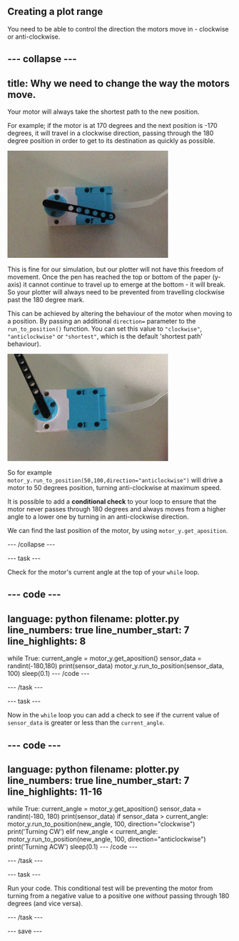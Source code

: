 ## Creating a plot range

You need to be able to control the direction the motors move in - clockwise or anti-clockwise.

--- collapse ---
---
title: Why we need to change the way the motors move.
---

Your motor will always take the shortest path to the new position. 

For example; if the motor is at 170 degrees and the next position is -170 degrees, it will travel in a clockwise direction, passing through the 180 degree position in order to get to its destination as quickly as possible. 

![A movie clip showing a LEGO motor with a black beam element attached. The motor is turning and the attached beam rotating like a clock hand in response to the data. The motor  turns through a full 360 degrees, travelling clockwise and anti-clockwise and sometimes passing through the zero position in either direction.](images/motor_through_zero.gif)

This is fine for our simulation, but our plotter will not have this freedom of movement. Once the pen has reached the top or bottom of the paper (y-axis) it cannot continue to travel up to emerge at the bottom - it will break. So your plotter will always need to be prevented from travelling clockwise past the 180 degree mark.

This can be achieved by altering the behaviour of the motor when moving to a position. By passing an additional `direction=` parameter to the `run_to_position()` function. You can set this value to `"clockwise"`, `"anticlockwise"` or `"shortest"`, which is the default 'shortest path' behaviour).

![A movie clip showing a LEGO motor with a black beam element attached. The motor is turning and the attached beam rotating like a clock hand in response to the data. The motor only turns between 0 and 180 degrees, but never passes through zero.](images/motor_not_zero.gif)

So for example `motor_y.run_to_position(50,100,direction="anticlockwise")` will drive a motor to 50 degrees position, turning anti-clockwise at maximum speed.

It is possible to add a **conditional check** to your loop to ensure that the motor never passes through 180 degrees and always moves from a higher angle to a lower one by turning in an anti-clockwise direction.

We can find the last position of the motor, by using `motor_y.get_aposition`.

--- /collapse ---

--- task ---

Check for the motor's current angle at the top of your `while` loop.

--- code ---
---
language: python
filename: plotter.py
line_numbers: true
line_number_start: 7
line_highlights: 8
---
while True:
    current_angle = motor_y.get_aposition()
    sensor_data = randint(-180,180)
    print(sensor_data)
    motor_y.run_to_position(sensor_data, 100)
    sleep(0.1)
--- /code ---

--- /task ---

--- task ---

Now in the `while` loop you can add a check to see if the current value of `sensor_data` is greater or less than the `current_angle`.

--- code ---
---
language: python
filename: plotter.py
line_numbers: true
line_number_start: 7
line_highlights: 11-16
---
while True:
    current_angle = motor_y.get_aposition()
    sensor_data = randint(-180, 180)
    print(sensor_data)
    if sensor_data > current_angle:
        motor_y.run_to_position(new_angle, 100, direction="clockwise")
        print('Turning CW')
    elif new_angle < current_angle:
        motor_y.run_to_position(new_angle, 100, direction="anticlockwise")
        print('Turning ACW')
    sleep(0.1)
--- /code ---

--- /task ---

--- task ---

Run your code. This conditional test will be preventing the motor from turning from a negative value to a positive one *without* passing through 180 degrees (and vice versa).

--- /task ---

--- save ---


